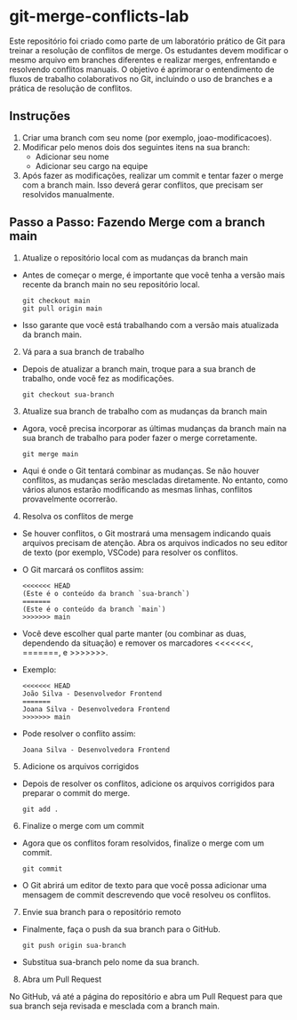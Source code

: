 # git-merge-conflicts-lab

Este repositório foi criado como parte de um laboratório prático de Git para treinar a resolução de conflitos de merge. Os estudantes devem modificar o mesmo arquivo em branches diferentes e realizar merges, enfrentando e resolvendo conflitos manuais. O objetivo é aprimorar o entendimento de fluxos de trabalho colaborativos no Git, incluindo o uso de branches e a prática de resolução de conflitos.

## Instruções
1. Criar uma branch com seu nome (por exemplo, joao-modificacoes).
2. Modificar pelo menos dois dos seguintes itens na sua branch:
     - Adicionar seu nome
     - Adicionar seu cargo na equipe
3. Após fazer as modificações, realizar um commit e tentar fazer o merge com a branch main. Isso deverá gerar conflitos, que precisam ser resolvidos manualmente.

## Passo a Passo: Fazendo Merge com a branch main

1. Atualize o repositório local com as mudanças da branch main
 - Antes de começar o merge, é importante que você tenha a versão mais recente da branch main no seu repositório local.

       git checkout main
       git pull origin main

 - Isso garante que você está trabalhando com a versão mais atualizada da branch main.

2. Vá para a sua branch de trabalho

 - Depois de atualizar a branch main, troque para a sua branch de trabalho, onde você fez as modificações.

       git checkout sua-branch

3. Atualize sua branch de trabalho com as mudanças da branch main

- Agora, você precisa incorporar as últimas mudanças da branch main na sua branch de trabalho para poder fazer o merge corretamente.

      git merge main

- Aqui é onde o Git tentará combinar as mudanças. Se não houver conflitos, as mudanças serão mescladas diretamente. No entanto, como vários alunos estarão modificando as mesmas linhas, conflitos provavelmente ocorrerão.

4. Resolva os conflitos de merge

- Se houver conflitos, o Git mostrará uma mensagem indicando quais arquivos precisam de atenção. Abra os arquivos indicados no seu editor de texto (por exemplo, VSCode) para resolver os conflitos.

- O Git marcará os conflitos assim:

      <<<<<<< HEAD
      (Este é o conteúdo da branch `sua-branch`)
      =======
      (Este é o conteúdo da branch `main`)
      >>>>>>> main

- Você deve escolher qual parte manter (ou combinar as duas, dependendo da situação) e remover os marcadores <<<<<<<, =======, e >>>>>>>.

- Exemplo:

      <<<<<<< HEAD
      João Silva - Desenvolvedor Frontend
      =======
      Joana Silva - Desenvolvedora Frontend
      >>>>>>> main

- Pode resolver o conflito assim:

      Joana Silva - Desenvolvedora Frontend

5. Adicione os arquivos corrigidos

  - Depois de resolver os conflitos, adicione os arquivos corrigidos para preparar o commit do merge.

        git add .

6. Finalize o merge com um commit

  - Agora que os conflitos foram resolvidos, finalize o merge com um commit.

        git commit

  - O Git abrirá um editor de texto para que você possa adicionar uma mensagem de commit descrevendo que você resolveu os conflitos.

7. Envie sua branch para o repositório remoto

  - Finalmente, faça o push da sua branch para o GitHub.

        git push origin sua-branch

  - Substitua sua-branch pelo nome da sua branch.

8. Abra um Pull Request

No GitHub, vá até a página do repositório e abra um Pull Request para que sua branch seja revisada e mesclada com a branch main.




















